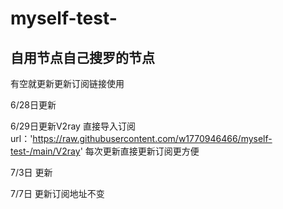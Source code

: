 # myself-test-
## 自用节点自己搜罗的节点

有空就更新更新订阅链接使用

6/28日更新

6/29日更新V2ray  直接导入订阅url：'https://raw.githubusercontent.com/w1770946466/myself-test-/main/V2ray' 每次更新直接更新订阅更方便

7/3日 更新

7/7日  更新订阅地址不变

